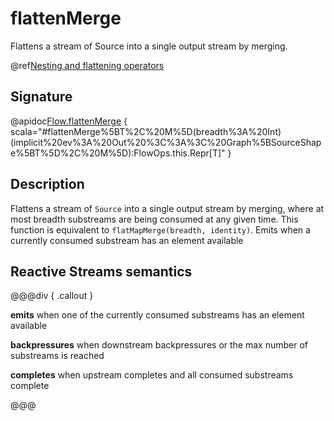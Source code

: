 # flattenMerge

Flattens a stream of Source into a single output stream by merging.

@ref[Nesting and flattening operators](../index.md#nesting-and-flattening-operators)

## Signature

@apidoc[Flow.flattenMerge](Flow) { scala="#flattenMerge%5BT%2C%20M%5D(breadth%3A%20Int)(implicit%20ev%3A%20Out%20%3C%3A%3C%20Graph%5BSourceShape%5BT%5D%2C%20M%5D):FlowOps.this.Repr[T]" } 

## Description

Flattens a stream of `Source` into a single output stream by merging, where at most breadth substreams are being consumed 
at any given time. This function is equivalent to `flatMapMerge(breadth, identity)`.
Emits when a currently consumed substream has an element available

## Reactive Streams semantics

@@@div { .callout }

**emits** when one of the currently consumed substreams has an element available

**backpressures** when downstream backpressures or the max number of substreams is reached

**completes** when upstream completes and all consumed substreams complete

@@@


